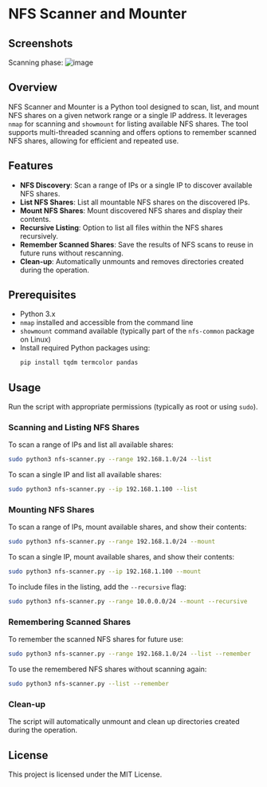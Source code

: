 
# NFS Scanner and Mounter

## Screenshots

Scanning phase:
![image](https://github.com/mverschu/nfs-scanner/assets/69352107/162fb707-85dc-44e4-963a-6d8f5d24b521)

## Overview
NFS Scanner and Mounter is a Python tool designed to scan, list, and mount NFS shares on a given network range or a single IP address. It leverages `nmap` for scanning and `showmount` for listing available NFS shares. The tool supports multi-threaded scanning and offers options to remember scanned NFS shares, allowing for efficient and repeated use.

## Features
- **NFS Discovery**: Scan a range of IPs or a single IP to discover available NFS shares.
- **List NFS Shares**: List all mountable NFS shares on the discovered IPs.
- **Mount NFS Shares**: Mount discovered NFS shares and display their contents.
- **Recursive Listing**: Option to list all files within the NFS shares recursively.
- **Remember Scanned Shares**: Save the results of NFS scans to reuse in future runs without rescanning.
- **Clean-up**: Automatically unmounts and removes directories created during the operation.

## Prerequisites
- Python 3.x
- `nmap` installed and accessible from the command line
- `showmount` command available (typically part of the `nfs-common` package on Linux)
- Install required Python packages using:
  ```sh
  pip install tqdm termcolor pandas
  ```

## Usage
Run the script with appropriate permissions (typically as root or using `sudo`).

### Scanning and Listing NFS Shares
To scan a range of IPs and list all available shares:
```sh
sudo python3 nfs-scanner.py --range 192.168.1.0/24 --list
```

To scan a single IP and list all available shares:
```sh
sudo python3 nfs-scanner.py --ip 192.168.1.100 --list
```

### Mounting NFS Shares
To scan a range of IPs, mount available shares, and show their contents:
```sh
sudo python3 nfs-scanner.py --range 192.168.1.0/24 --mount
```

To scan a single IP, mount available shares, and show their contents:
```sh
sudo python3 nfs-scanner.py --ip 192.168.1.100 --mount
```

To include files in the listing, add the `--recursive` flag:
```sh
sudo python3 nfs-scanner.py --range 10.0.0.0/24 --mount --recursive
```

### Remembering Scanned Shares
To remember the scanned NFS shares for future use:
```sh
sudo python3 nfs-scanner.py --range 192.168.1.0/24 --list --remember
```

To use the remembered NFS shares without scanning again:
```sh
sudo python3 nfs-scanner.py --list --remember
```

### Clean-up
The script will automatically unmount and clean up directories created during the operation.

## License
This project is licensed under the MIT License.

